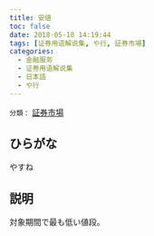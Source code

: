 ```yaml
---
title: 安値
toc: false
date: 2018-05-18 14:19:44
tags: [证券用语解说集, や行, 証券市場]
categories:
  - 金融服务
  - 证券用语解说集
  - 日本語
  - や行
---
```


`分類：` [証券市場](/tags/証券市場/)

## ひらがな

やすね

## 説明

対象期間で最も低い値段。
